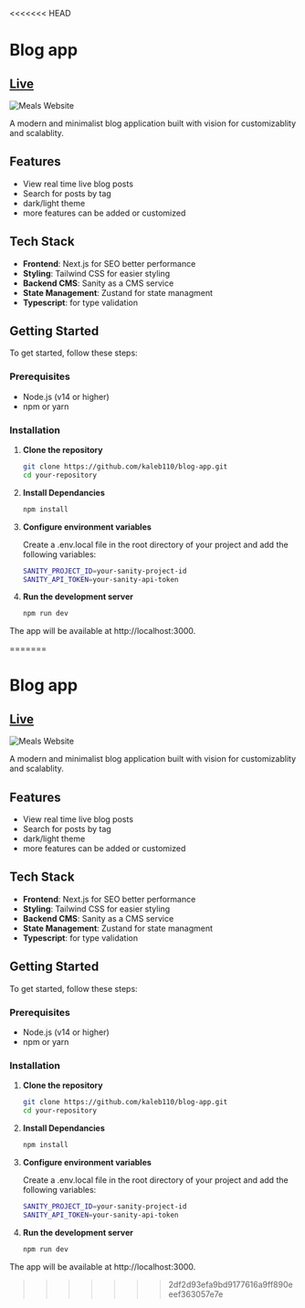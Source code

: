 <<<<<<< HEAD
# Blog app
## [Live](https://blog-app-six-beta.vercel.app/)

![Meals Website](https://i.postimg.cc/c1chvfSf/Screenshot-2024-08-24-184559.png)

A modern and minimalist blog application built with vision for customizablity and scalablity.

## Features

- View real time live blog posts
- Search for posts by tag
- dark/light theme
- more features can be added or customized

## Tech Stack

- **Frontend**: Next.js for SEO better performance
- **Styling**: Tailwind CSS for easier styling
- **Backend CMS**: Sanity as a CMS service
- **State Management**: Zustand for state managment
- **Typescript**: for type validation

## Getting Started

To get started, follow these steps:

### Prerequisites

- Node.js (v14 or higher)
- npm or yarn

### Installation

1. **Clone the repository**

   ```bash
   git clone https://github.com/kaleb110/blog-app.git
   cd your-repository

1. **Install Dependancies**
   
   ```bash
   npm install

1. **Configure environment variables**

   Create a .env.local file in the root directory of your project and add the following variables:

   ```bash
   SANITY_PROJECT_ID=your-sanity-project-id
   SANITY_API_TOKEN=your-sanity-api-token

1. **Run the development server**
   
   ```bash
   npm run dev

The app will be available at http://localhost:3000.


=======
# Blog app
## [Live](https://blog-app-six-beta.vercel.app/)

![Meals Website](https://i.postimg.cc/c1chvfSf/Screenshot-2024-08-24-184559.png)

A modern and minimalist blog application built with vision for customizablity and scalablity.

## Features

- View real time live blog posts
- Search for posts by tag
- dark/light theme
- more features can be added or customized

## Tech Stack

- **Frontend**: Next.js for SEO better performance
- **Styling**: Tailwind CSS for easier styling
- **Backend CMS**: Sanity as a CMS service
- **State Management**: Zustand for state managment
- **Typescript**: for type validation

## Getting Started

To get started, follow these steps:

### Prerequisites

- Node.js (v14 or higher)
- npm or yarn

### Installation

1. **Clone the repository**

   ```bash
   git clone https://github.com/kaleb110/blog-app.git
   cd your-repository

1. **Install Dependancies**
   
   ```bash
   npm install

1. **Configure environment variables**

   Create a .env.local file in the root directory of your project and add the following variables:

   ```bash
   SANITY_PROJECT_ID=your-sanity-project-id
   SANITY_API_TOKEN=your-sanity-api-token

1. **Run the development server**
   
   ```bash
   npm run dev

The app will be available at http://localhost:3000.


>>>>>>> 2df2d93efa9bd9177616a9ff890eeef363057e7e
